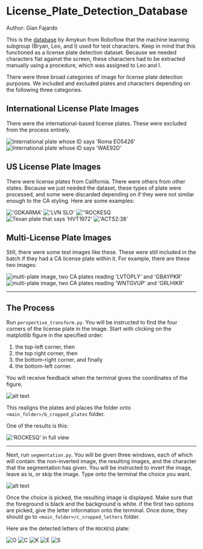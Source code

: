 # License_Plate_Detection_Database

Author: Gian Fajardo

This is the [database](https://universe.roboflow.com/amykun-qoz6t/license-plate-recognition-8fvub) by Amykun from Roboflow that the machine learning subgroup (Bryan, Leo, and I) used for test characters. Keep in mind that this functioned as a license plate detection dataset. Because we needed characters flat against the screen, these characters had to be extracted manually using a procedure, which was assigned to Leo and I.

There were three broad categories of image for license plate detection purposes. We included and excluded plates and characters depending on the following three categories.

## International License Plate Images

There were the international-based license plates. These were excluded from the process entirely.

![International plate whose ID says 'Roma EO5426'](a_invalid_images/0_6_hr_png_jpg.rf.cc7ebcb67b73d53500e915d148e2677d.jpg)
![International plate whose ID says 'WAE92D'](a_invalid_images/0_15_hr_png_jpg.rf.3f683f751985139c09e087e25dff7ba6.jpg)
## US License Plate Images

There were license plates from California. There were others from other states. Because we just needed the dataset, these types of plate were processed, and some were discarded depending on if they were not similar enough to the CA styling. Here are some examples:

!['GDKARMA'](a_images/0a4ada79-be27-4c1e-8243-31dc9c35c134_jpg.rf.9d0c46f14dbea14bc1c4c1bbcb91a5f4.jpg)
!['LVN SLO'](a_images/0af39d30-64c3-44f7-a5de-2ea676f02381_jpg.rf.8e2144f61977535ef5efce2c775f952a.jpg)
![''ROCKESQ](a_images/0ba0aa78-a3f8-43a3-9b72-0f47b34ecc94_jpg.rf.82c40982db0b2ba7a0209a797cb3bd07.jpg)
![Texan plate that says 'HVT1972'](a_images/1_jpg.rf.78e1ed7a02f2c2ca5af34ab9b5bc61de.jpg)
!['ACTS2:38'](a_images/130_0056_jpg.rf.6c53f0a37fea46f0fbf6a1fc7aa0d459.jpg)

## Multi-License Plate Images

Still, there were some test images like these. These were still included in the batch if they had a CA license plate within it. For example, there are these two images:

![multi-plate image, two CA plates reading 'LVTOPLY' and 'GBAYPKR'](a_images/0a2bdc41-3f28-4ea8-b30f-74eebbe8e7ae_jpg.rf.8664b22e78cc3af62a0d2bd1e5d28f4c.jpg)
![multi-plate image, two CA plates reading 'WNTGVUP' and 'GRLHIKR'](a_images/0c66200c-90bc-49a8-a560-db684298057b_jpg.rf.bafc27cd14c9b4c546a3a81fcfaa0f72.jpg)

---
## The Process

Run `perspective_transform.py`. You will be instructed to find the four corners of the license plate in the image. Start with clicking on the matplotlib figure in the specified order:

1. the top-left corner, then
2. the top right corner, then
3. the bottom-right corner, and finally
4. the bottom-left corner.

You will receive feedback when the terminal gives the coordinates of the figure.

![alt text](screenshots/sc_1.png)

This realigns the plates and places the folder onto `<main_folder>/b_cropped_plates` folder.

One of the results is this:

!['ROCKESQ' in full view](b_cropped_plates/0ba0aa78-a3f8-43a3-9b72-0f47b34ecc94_jpg.rf.82c40982db0b2ba7a0209a797cb3bd07.jpg)

---

Next, run `segmentation.py`. You will be given three windows, each of which will contain: the non-inverted image, the resulting images, and the character that the segmentation has given. You will be instructed to invert the image, leave as is, or skip the image. Type onto the terminal the choice you want.

![alt text](<screenshots/sc_2.png>)

Once the choice is picked, the resulting image is displayed. Make sure that the foreground is black and the background is white. if the first two options are picked, give the letter information onto the terminal. Once done, they should go to `<main_folder>/c_cropped_letters` folder.

Here are the detected letters of the `ROCKESQ` plate:

![O](<c_cropped_letters/O - 0ba0aa78-a3f8-43a3-9b72-0f47b34ecc94_jpg.rf.82c40982db0b2ba7a0209a797cb3bd07.jpg.png>) ![C](<c_cropped_letters/C - 0ba0aa78-a3f8-43a3-9b72-0f47b34ecc94_jpg.rf.82c40982db0b2ba7a0209a797cb3bd07.jpg.png>) ![K](<c_cropped_letters/K - 0a4ada79-be27-4c1e-8243-31dc9c35c134_jpg.rf.9d0c46f14dbea14bc1c4c1bbcb91a5f4.jpg.png>) ![E](<c_cropped_letters/E - 0ba0aa78-a3f8-43a3-9b72-0f47b34ecc94_jpg.rf.82c40982db0b2ba7a0209a797cb3bd07.jpg.png>) ![S](<c_cropped_letters/S - 0ba0aa78-a3f8-43a3-9b72-0f47b34ecc94_jpg.rf.82c40982db0b2ba7a0209a797cb3bd07.jpg.png>)

